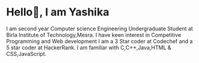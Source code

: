 # Hello👋, I am Yashika

I am second year Computer science Engineering Undergraduate Student at Birla Institute of Technology,Mesra. I have keen interest in Competitive Programming and Web development
I am a 3 Star coder at Codechef and a 5 star coder at HackerRank. I am familiar with C,C++,Java,HTML & CSS,JavaScript.
<!---
YASHIKA791/YASHIKA791 is a ✨ special ✨ repository because its `README.md` (this file) appears on your GitHub profile.
You can click the Preview link to take a look at your changes.
--->
